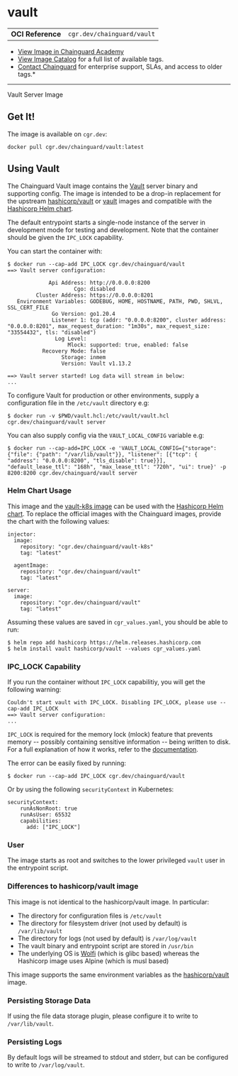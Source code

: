 <!--monopod:start-->
# vault
| | |
| - | - |
| **OCI Reference** | `cgr.dev/chainguard/vault` |


* [View Image in Chainguard Academy](https://edu.chainguard.dev/chainguard/chainguard-images/reference/vault/overview/)
* [View Image Catalog](https://console.enforce.dev/images/catalog) for a full list of available tags.
* [Contact Chainguard](https://www.chainguard.dev/chainguard-images) for enterprise support, SLAs, and access to older tags.*

---
<!--monopod:end-->

<!--overview:start-->
Vault Server Image
<!--overview:end-->

<!--getting:start-->
## Get It!
The image is available on `cgr.dev`:

```
docker pull cgr.dev/chainguard/vault:latest
```
<!--getting:end-->

<!--body:start-->
## Using Vault

The Chainguard Vault image contains the [Vault](https://www.vaultproject.io/) server binary and supporting config. The image is intended to be a drop-in
replacement for the upstream [hashicorp/vault](https://hub.docker.com/r/hashicorp/vault) or
[vault](https://hub.docker.com/_/vault) images and compatible with the [Hashicorp Helm
chart](https://github.com/hashicorp/vault-helm).

The default entrypoint starts a single-node instance of the server in development mode for testing
and development. Note that the container should be given the `IPC_LOCK` capability.

You can start the container with:

```
$ docker run --cap-add IPC_LOCK cgr.dev/chainguard/vault
==> Vault server configuration:

             Api Address: http://0.0.0.0:8200
                     Cgo: disabled
         Cluster Address: https://0.0.0.0:8201
   Environment Variables: GODEBUG, HOME, HOSTNAME, PATH, PWD, SHLVL, SSL_CERT_FILE
              Go Version: go1.20.4
              Listener 1: tcp (addr: "0.0.0.0:8200", cluster address: "0.0.0.0:8201", max_request_duration: "1m30s", max_request_size: "33554432", tls: "disabled")
               Log Level:
                   Mlock: supported: true, enabled: false
           Recovery Mode: false
                 Storage: inmem
                 Version: Vault v1.13.2

==> Vault server started! Log data will stream in below:
...
```

To configure Vault for production or other environments, supply a configuration file in the `/etc/vault` directory e.g:

```shell
$ docker run -v $PWD/vault.hcl:/etc/vault/vault.hcl cgr.dev/chainguard/vault server
```

You can also supply config via the `VAULT_LOCAL_CONFIG` variable e.g:

```
$ docker run --cap-add=IPC_LOCK -e 'VAULT_LOCAL_CONFIG={"storage": {"file": {"path": "/var/lib/vault"}}, "listener": [{"tcp": { "address": "0.0.0.0:8200", "tls_disable": true}}], "default_lease_ttl": "168h", "max_lease_ttl": "720h", "ui": true}' -p 8200:8200 cgr.dev/chainguard/vault server
```

### Helm Chart Usage

This image and the [vault-k8s image](https://github.com/chainguard-images/images/tree/main/images/vault-k8s) can be used with the [Hashicorp Helm chart](https://github.com/hashicorp/vault-helm). To replace the official
images with the Chainguard images, provide the chart with the following values:

```
injector:
  image:
    repository: "cgr.dev/chainguard/vault-k8s"
    tag: "latest"

  agentImage:
    repository: "cgr.dev/chainguard/vault"
    tag: "latest"

server:
  image:
    repository: "cgr.dev/chainguard/vault"
    tag: "latest"
```

Assuming these values are saved in `cgr_values.yaml`, you should be able to run:

```
$ helm repo add hashicorp https://helm.releases.hashicorp.com
$ helm install vault hashicorp/vault --values cgr_values.yaml
```

### IPC\_LOCK Capability

If you run the container without `IPC_LOCK` capabilitiy, you will get the following warning:


```
Couldn't start vault with IPC_LOCK. Disabling IPC_LOCK, please use --cap-add IPC_LOCK
==> Vault server configuration:
...
```

`IPC_LOCK` is required for the memory lock (mlock) feature that prevents memory -- possibly containing sensitive information -- being written to disk. For a full explanation of how it works, refer to the [documentation](https://developer.hashicorp.com/vault/tutorials/kubernetes/kubernetes-security-concerns#ensure-mlock-is-enabled).


The error can be easily fixed by running:

```
$ docker run --cap-add IPC_LOCK cgr.dev/chainguard/vault
```

Or by using the following `securityContext` in Kubernetes:

```
securityContext:
    runAsNonRoot: true
    runAsUser: 65532
    capabilities:
      add: ["IPC_LOCK"]
```

### User

The image starts as root and switches to the lower privileged `vault` user in the entrypoint
script.

### Differences to hashicorp/vault image

This image is not identical to the hashicorp/vault image. In particular:

 - The directory for configuration files is `/etc/vault`
 - The directory for filesystem driver (not used by default) is `/var/lib/vault`
 - The directory for logs (not used by default) is `/var/log/vault`
 - The vault binary and entrypoint script are stored in `/usr/bin`
 - The underlying OS is [Wolfi](https://wolfi.dev) (which is glibc based) whereas the Hashicorp image uses Alpine (which is musl based)

This image supports the same environment variables as the
[hashicorp/vault](https://hub.docker.com/r/hashicorp/vault) image.

### Persisting Storage Data

If using the file data storage plugin, please configure it to write to `/var/lib/vault`.

### Persisting Logs

By default logs will be streamed to stdout and stderr, but can be configured to write to
`/var/log/vault`.
<!--body:end-->
